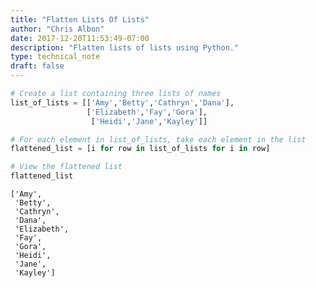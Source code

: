 ```yaml
---
title: "Flatten Lists Of Lists"
author: "Chris Albon"
date: 2017-12-20T11:53:49-07:00
description: "Flatten lists of lists using Python."
type: technical_note
draft: false
---
```


```python
# Create a list containing three lists of names
list_of_lists = [['Amy','Betty','Cathryn','Dana'], 
                 ['Elizabeth','Fay','Gora'], 
                  ['Heidi','Jane','Kayley']]
```


```python
# For each element in list_of_lists, take each element in the list
flattened_list = [i for row in list_of_lists for i in row]
```


```python
# View the flattened list
flattened_list
```




    ['Amy',
     'Betty',
     'Cathryn',
     'Dana',
     'Elizabeth',
     'Fay',
     'Gora',
     'Heidi',
     'Jane',
     'Kayley']


